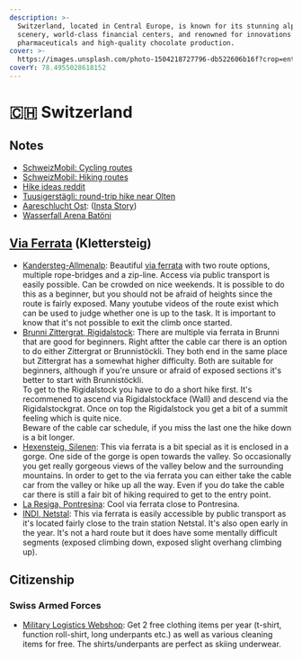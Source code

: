 ```yaml
---
description: >-
  Switzerland, located in Central Europe, is known for its stunning alpine
  scenery, world-class financial centers, and renowned for innovations in
  pharmaceuticals and high-quality chocolate production.
cover: >-
  https://images.unsplash.com/photo-1504218727796-db522606b16f?crop=entropy&cs=tinysrgb&fm=jpg&ixid=MnwxOTcwMjR8MHwxfHNlYXJjaHw4fHxTd2l0emVybGFuZHxlbnwwfHx8fDE2NjAzNzUxMTE&ixlib=rb-1.2.1&q=80
coverY: 78.4955028618152
---
```


# 🇨🇭 Switzerland

## Notes

* [SchweizMobil: Cycling routes](https://schweizmobil.ch/en/cycling-in-switzerland?f\_land=cycle)
* [SchweizMobil: Hiking routes](https://schweizmobil.ch/en/hiking-in-switzerland)
* [Hike ideas reddit](https://www.reddit.com/r/askswitzerland/comments/we9rhd/what\_place\_is\_best\_for\_casual\_hiker\_and\_is/)
* [Tuusigerstägli: round-trip hike near Olten](https://www.freizeitfreunde.ch/blogs/493)
* [Aareschlucht Ost](https://aareschlucht.ch/): ([Insta Story](https://www.instagram.com/reel/CyQvfTkN0Ui/))
* [Wasserfall Arena Batöni](https://www.2coinstravel.ch/unesco-wasserfall-arena-batoeni/)

## [Via Ferrata](../../sport/via-ferrata.md) (Klettersteig)

* [Kandersteg-Allmenalp](http://www.allmenalp.ch/aktivitaeten/klettersteig/?L=1): Beautiful [via ferrata](../../sport/via-ferrata.md) with two route options, multiple rope-bridges and a zip-line. Access via public transport is easily possible. Can be crowded on nice weekends. It is possible to do this as a beginner, but you should not be afraid of heights since the route is fairly exposed. Many youtube videos of the route exist which can be used to judge whether one is up to the task. It is important to know that it's not possible to exit the climb once started.
* [Brunni Zittergrat, Rigidalstock](https://brunni.ch/en/Detail/via-ferratas): There are multiple via ferrata in Brunni that are good for beginners. Right aftter the cable car there is an option to do either Zittergrat or Brunnistöckli. They both end in the same place but Zittergrat has a somewhat higher difficulty. Both are suitable for beginners, although if you're unsure or afraid of exposed sections it's better to start with Brunnistöckli.\
  To get to the Rigidalstock you have to do a short hike first. It's recommened to ascend via Rigidalstockface (Wall) and descend via the Rigidalstockgrat. Once on top the Rigidalstock you get a bit of a summit feeling which is quite nice.\
  Beware of the cable car schedule, if you miss the last one the hike down is a bit longer.
* [Hexensteig, Silenen](https://www.bergsteigen.com/touren/klettersteig/hexensteig-silenen/): This via ferrata is a bit special as it is enclosed in a gorge. One side of the gorge is open towards the valley. So occasionally you get really gorgeous views of the valley below and the surrounding mountains. In order to get to the via ferrata you can either take the cable car from the valley or hike up all the way. Even if you do take the cable car there is still a fair bit of hiking required to get to the entry point.
* [La Resiga, Pontresina](https://www.sac-cas.ch/de/huetten-und-touren/sac-tourenportal/la-resgia-7790/klettersteig/klettersteig-la-resgia-709/): Cool via ferrata close to Pontresina.
* [INDI, Netstal](https://www.myferrata.ch/indianer/): This via ferrata is easily accessible by public transport as it's located fairly close to the train station Netstal. It's also open early in the year. It's not a hard route but it does have some mentally difficult segments (exposed climbing down, exposed slight overhang climbing up).

## Citizenship

### Swiss Armed Forces

* [Military Logistics Webshop](https://lba-webshop.ch/): Get 2 free clothing items per year (t-shirt, function roll-shirt, long underpants etc.) as well as various cleaning items for free. The shirts/underpants are perfect as skiing underwear.
